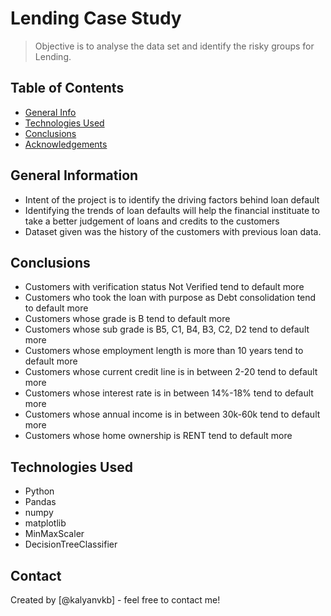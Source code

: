 # Lending Case Study
> Objective is to analyse the data set and identify the risky groups for Lending.


## Table of Contents
* [General Info](#general-information)
* [Technologies Used](#technologies-used)
* [Conclusions](#conclusions)
* [Acknowledgements](#acknowledgements)

<!-- You can include any other section that is pertinent to your problem -->

## General Information

- Intent of the project is to identify the driving factors behind loan default
- Identifying the trends of loan defaults will help the financial instituate to take a better judgement of loans and credits to the customers
- Dataset given was the history of the customers with previous loan data.

<!-- You don't have to answer all the questions - just the ones relevant to your project. -->

## Conclusions
* Customers with verification status Not Verified tend to default more
* Customers who took the loan with purpose as Debt consolidation tend to default more
* Customers whose grade is B tend to default more
* Customers whose sub grade is B5, C1, B4, B3, C2, D2 tend to default more
* Customers whose employment length is more than 10 years tend to default more
* Customers whose current credit line is in between 2-20 tend to default more
* Customers whose interest rate is in between 14%-18% tend to default more
* Customers whose annual income is in between 30k-60k tend to default more
* Customers whose home ownership is RENT tend to default more

<!-- You don't have to answer all the questions - just the ones relevant to your project. -->


## Technologies Used
- Python
- Pandas
- numpy
- matplotlib
- MinMaxScaler
- DecisionTreeClassifier

<!-- As the libraries versions keep on changing, it is recommended to mention the version of library used in this project -->


## Contact
Created by [@kalyanvkb] - feel free to contact me!


<!-- Optional -->
<!-- ## License -->
<!-- This project is open source and available under the [... License](). -->

<!-- You don't have to include all sections - just the one's relevant to your project -->
